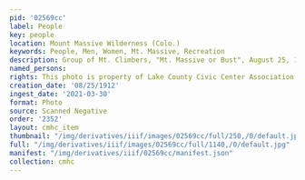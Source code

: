 ```yaml
---
pid: '02569cc'
label: People
key: people
location: Mount Massive Wilderness (Colo.)
keywords: People, Men, Women, Mt. Massive, Recreation
description: Group of Mt. Climbers, "Mt. Massive or Bust", August 25, 1912
named_persons: 
rights: This photo is property of Lake County Civic Center Association.
creation_date: '08/25/1912'
ingest_date: '2021-03-30'
format: Photo
source: Scanned Negative
order: '2352'
layout: cmhc_item
thumbnail: "/img/derivatives/iiif/images/02569cc/full/250,/0/default.jpg"
full: "/img/derivatives/iiif/images/02569cc/full/1140,/0/default.jpg"
manifest: "/img/derivatives/iiif/02569cc/manifest.json"
collection: cmhc
---
```

